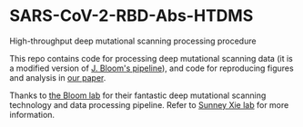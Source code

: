 # SARS-CoV-2-RBD-Abs-HTDMS
High-throughput deep mutational scanning processing procedure

This repo contains code for processing deep mutational scanning data (it is a modified version of [J. Bloom's pipeline](https://github.com/jbloomlab/SARS-CoV-2-RBD_DMS)), and code for reproducing figures and analysis in [our paper](https://biorxiv.org).

Thanks to [the Bloom lab](https://research.fhcrc.org/bloom/en.html) for their fantastic deep mutational scanning technology and data processing pipeline. Refer to [Sunney Xie lab](https://sunneyxielab.org) for more information.

